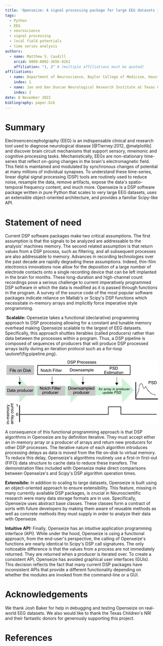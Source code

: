 ```yaml
---
title: 'Openseize: A signal processing package for large EEG datasets in Python'
tags:
  - Python
  - EEG
  - neuroscience
  - signal processing
  - local field potentials
  - time series analysis
authors:
  - name: Matthew S. Caudill
    orcid: 0000-0002-3656-9261
    affiliation: "1, 2" # (multiple affiliations must be quoted)
affiliations:
  - name: Department of Neuroscience, Baylor College of Medicine, Houston, TX, USA
    index: 1
  - name: Jan and Dan Duncan Neurological Research Institute at Texas Childrens Hospital, Houston, TX, USA
    index: 2
date: 8 November 2022
bibliography: paper.bib
---
```


# Summary

Electroencencepholgraphy (EEG) is an indispensable clinical and research
tool used to diagnose neurological disease [@Tierney:2012, @matplotlib] and discover brain circuit mechanisms that support sensory, mnemonic and cognitive processing tasks. Mechanistically, EEGs are non-stationary time-series that reflect on-going changes in the brain's electromagnetic field. This field is maintained and modulated by synchronous changes of potential at many millions of individual synapses. To understand these time-series, linear digital signal processing (DSP) tools are routinely used to reduce noise, resample the data, remove artifacts, expose the data's spatio-temporal frequency content, and much more. Openseize is a DSP software package written in pure Python that scales to very large EEG datasets, uses an extensible object-oriented architecture, and provides a familiar Scipy-like API.

# Statement of need

Current DSP software packages make two critical assumptions. The first assumption is that the signals to be analyzed are addressable to the analysis' machines memory. The second related assumption is that return values from a DSP process, such as filtering, and all subsequent processes are also addressable to memory. Advances in recording technologies over the past decade are rapidly degrading these assumptions. Indeed, thin-film electronics innovations now allow for the deposition of a large number of electrode contacts onto a single recording device that can be left implanted in the brain for months. These long-duration and high-channel count recordings pose a serious challenge to current imperatively programmed DSP software in which the data is modified as it is passed through functions in the program. A survey of the source code of the most popular software packages indicate reliance on Matlab's or Scipy's DSP functions which necessitate in-memory arrays and implicitly force imperative style programming.

 **Scalable:** Openseize takes a functional (declarative) programming approach to DSP processing allowing for a constant and tunable memory overhead making Openseize scalable to the largest of EEG datasets. Specifically, this approach shuttles iterables (called producers) rather than data between the processes within a program. Thus, a DSP pipeline is composed of sequences of producers that will produce DSP processed arrays lazily during an iteration protocol such as a for-loop \autoref{fig:pipeline.png}.

![Example DSP pipeline for computing the power spectrum of a large EEG dataset. Each DSP process in the pipeline recieves and returns a producer iterable. At the final stage the PSD estimator requests an array from the downsampled producer. This triggers all previous DSP producers to generate a single array.\label{fig: pipeline}](pipeline.png)

A consequence of this functional programming approach is that DSP algorithms in Openseize are by definition iterative. They must accept either an in-memory array or a producer of arrays and return new producers for other DSP processes. The iterative nature of each algorithm introduces processing delays as data is moved from the file on-disk to virtual memory. To reduce this delay, Openseize's algorithms routinely use a first-in first-out (FIFO)  data structure to cache data to reduce these transfers. The demonstration files included with Openseize make direct comparisons between Openseize's and Scipy's DSP algorithm operation times. 

**Extensibile:** In addition to scaling to large datasets, Openseize is built using an object-oriented approach to ensure extensibility. This feature, missing in many currently available DSP packages, is crucial in Neuroscientific research were many data storage formats are in use. Specifically, Openseize uses abstract base classes. These classes form a contract of sorts with future developers by making them aware of reusable methods as well as concrete methods they must supply in order to analyze their data with Openseize.

**Intuitive API:** Finally, Openseize has an intuitive application programming interface (API). While under the hood, Openseize is using a functional approach, from the end-user's perspective, the calling of Openseize's functions are nearly identical to Scipy's DSP call signatures. The only noticeable difference is that the values from a process are not immediately returned. They are returned when a producer is iterated over. To create a consistent API, Openseize has avoided graphical user interfaces (GUIs). This decision reflects the fact that many current DSP packages have inconsistent APIs that provide a different functionality depending on whether the modules are invoked from the command-line or a GUI.   

# Acknowledgements

We thank Josh Baker for help in debugging and testing Openseize on real-world EEG datasets. We also would like to thank the Texas Children's NRI and their fantastic donors for generously supporting this project.

# References
